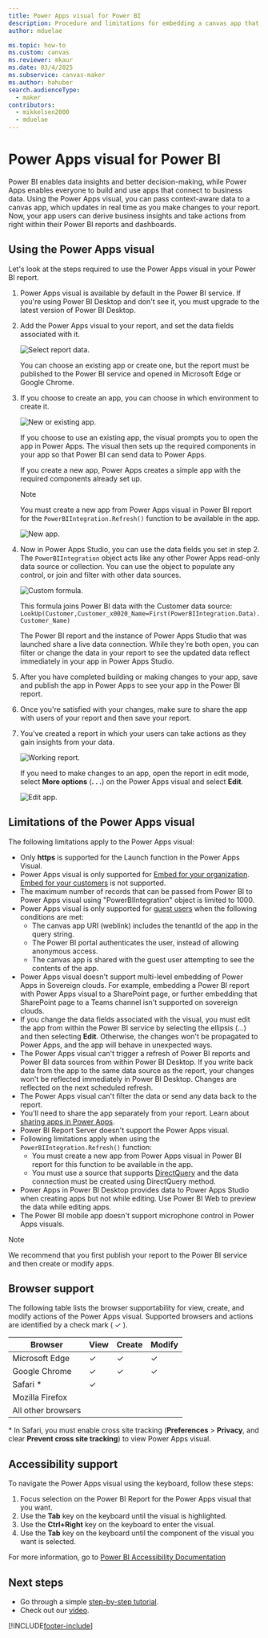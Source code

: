 ```yaml
---
title: Power Apps visual for Power BI
description: Procedure and limitations for embedding a canvas app that uses the same data source and can be filtered like other report items in Power BI. 
author: mduelae

ms.topic: how-to
ms.custom: canvas
ms.reviewer: mkaur
ms.date: 03/4/2025
ms.subservice: canvas-maker
ms.author: hahuber
search.audienceType: 
  - maker
contributors:
  - mikkelsen2000
  - mduelae
---
```


# Power Apps visual for Power BI

Power BI enables data insights and better decision-making, while Power Apps enables everyone to build and use apps that connect to business data. Using the Power Apps visual, you can pass context-aware data to a canvas app, which updates in real time as you make changes to your report. Now, your app users can derive business insights and take actions from right within their Power BI reports and dashboards.

## Using the Power Apps visual

Let's look at the steps required to use the Power Apps visual in your Power BI report.

1. Power Apps visual is available by default in the Power BI service. If you're using Power BI Desktop and don't see it, you must upgrade to the latest version of Power BI Desktop.

2. Add the Power Apps visual to your report, and set the data fields associated with it.

    ![Select report data.](./media/powerapps-custom-visual/add-visual-set-data.png)

    You can choose an existing app or create one, but the report must be published to the Power BI service and opened in Microsoft Edge or Google Chrome.

3.  If you choose to create an app, you can choose in which environment to create it.

    ![New or existing app.](./media/powerapps-custom-visual/create-new-or-choose-app.png)

    If you choose to use an existing app, the visual prompts you to open the app in Power Apps. The visual then sets up the required components in your app so that Power BI can send data to Power Apps.

    If you create a new app, Power Apps creates a simple app with the required components already set up.

    > [!NOTE]
    > You must create a new app from Power Apps visual in Power BI report for the `PowerBIIntegration.Refresh()` function to be available in the app.

    ![New app.](./media/powerapps-custom-visual/new-app.png)

4. Now in Power Apps Studio, you can use the data fields you set in step 2. The `PowerBIIntegration` object acts like any other Power Apps read-only data source or collection. You can use the object to populate any control, or join and filter with other data sources.

    ![Custom formula.](./media/powerapps-custom-visual/custom-formula.png)

    This formula joins Power BI data with the Customer data source: `LookUp(Customer,Customer_x0020_Name=First(PowerBIIntegration.Data).Customer_Name)`

   The Power BI report and the instance of Power Apps Studio that was launched share a live data connection. While they're both open, you can filter or change the data in your report to see the updated data reflect immediately in your app in Power Apps Studio.

5. After you have completed building or making changes to your app, save and publish the app in Power Apps to see your app in the Power BI report.

6. Once you're satisfied with your changes, make sure to share the app with users of your report and then save your report.

7. You've created a report in which your users can take actions as they gain insights from your data.

    ![Working report.](./media/powerapps-custom-visual/working-report.gif)

    If you need to make changes to an app, open the report in edit mode, select **More options** (**. . .**) on the Power Apps visual and select **Edit**.

    ![Edit app.](./media/powerapps-custom-visual/edit-app.png)

## Limitations of the Power Apps visual

The following limitations apply to the Power Apps visual:

- Only **https** is supported for the Launch function in the Power Apps Visual.
- Power Apps visual is only supported for [Embed for your organization](/power-bi/developer/embedded/embed-organization-app). [Embed for your customers](/power-bi/developer/embedded/embed-customer-app) is not supported.
- The maximum number of records that can be passed from Power BI to Power Apps visual using "PowerBIIntegration" object is limited to 1000.
- Power Apps visual is only supported for [guest users](share-app-guests.md) when the following conditions are met:
  - The canvas app URI (weblink) includes the tenantId of the app in the query string.
  - The Power BI portal authenticates the user, instead of allowing anonymous access. 
  - The canvas app is shared with the guest user attempting to see the contents of the app. 
- Power Apps visual doesn't support multi-level embedding of Power Apps in Sovereign clouds. For example, embedding a Power BI report with Power Apps visual to a SharePoint page, or further embedding that SharePoint page to a Teams channel isn't supported on sovereign clouds.
- If you change the data fields associated with the visual, you must edit the app from within the Power BI service by selecting the ellipsis (...) and then selecting **Edit**. Otherwise, the changes won't be propagated to Power Apps, and the app will behave in unexpected ways.
- The Power Apps visual can't trigger a refresh of Power BI reports and Power BI data sources from within Power BI Desktop. If you write back data from the app to the same data source as the report, your changes won't be reflected immediately in Power BI Desktop. Changes are reflected on the next scheduled refresh.
- The Power Apps visual can't filter the data or send any data back to the report.
- You'll need to share the app separately from your report. Learn about [sharing apps in Power Apps](share-app.md).
- Power BI Report Server doesn't support the Power Apps visual.
- Following limitations apply when using the `PowerBIIntegration.Refresh()` function:
    - You must create a new app from Power Apps visual in Power BI report for this function to be available in the app.
    - You must use a source that supports [DirectQuery](/power-bi/desktop-directquery-data-sources) and the data connection must be created using DirectQuery method.
- Power Apps in Power BI Desktop provides data to Power Apps Studio when creating apps but not while editing. Use Power BI Web to preview the data while editing apps.
- The Power BI mobile app doesn't support microphone control in Power Apps visuals.

> [!NOTE]
> We recommend that you first publish your report to the Power BI service and then create or modify apps.

## Browser support

The following table lists the browser supportability for view, create, and modify actions of the Power Apps visual. Supported browsers and actions are identified by a check mark ( &check; ).

|Browser|View|Create|Modify
|-|-|-|-
|Microsoft Edge|&check;|&check;|&check;
|Google Chrome|&check;|&check;|&check;
|Safari \*|&check;
|Mozilla Firefox
|All other browsers

\* In Safari, you must enable cross site tracking (**Preferences** > **Privacy**, and clear **Prevent cross site tracking**) to view Power Apps visual.

## Accessibility support

To navigate the Power Apps visual using the keyboard, follow these steps:

1. Focus selection on the Power BI Report for the Power Apps visual that you want.
2. Use the **Tab** key on the keyboard until the visual is highlighted.
3. Use the **Ctrl+Right** key on the keyboard to enter the visual.
3. Use the  **Tab** key on the keyboard until the component of the visual you want is selected.

For more information, go to [Power BI Accessibility Documentation](/power-bi/desktop-accessibility)


## Next steps

* Go through a simple [step-by-step tutorial](/power-bi/visuals/power-bi-visualization-powerapp).
* Check out our [video](https://aka.ms/powerappscustomvisualvideo).


[!INCLUDE[footer-include](../../includes/footer-banner.md)]
